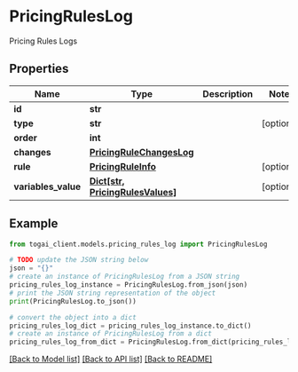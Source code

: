 # PricingRulesLog

Pricing Rules Logs

## Properties

Name | Type | Description | Notes
------------ | ------------- | ------------- | -------------
**id** | **str** |  | 
**type** | **str** |  | [optional] 
**order** | **int** |  | 
**changes** | [**PricingRuleChangesLog**](PricingRuleChangesLog.md) |  | 
**rule** | [**PricingRuleInfo**](PricingRuleInfo.md) |  | [optional] 
**variables_value** | [**Dict[str, PricingRulesValues]**](PricingRulesValues.md) |  | [optional] 

## Example

```python
from togai_client.models.pricing_rules_log import PricingRulesLog

# TODO update the JSON string below
json = "{}"
# create an instance of PricingRulesLog from a JSON string
pricing_rules_log_instance = PricingRulesLog.from_json(json)
# print the JSON string representation of the object
print(PricingRulesLog.to_json())

# convert the object into a dict
pricing_rules_log_dict = pricing_rules_log_instance.to_dict()
# create an instance of PricingRulesLog from a dict
pricing_rules_log_from_dict = PricingRulesLog.from_dict(pricing_rules_log_dict)
```
[[Back to Model list]](../README.md#documentation-for-models) [[Back to API list]](../README.md#documentation-for-api-endpoints) [[Back to README]](../README.md)


